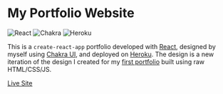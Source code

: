 # My Portfolio Website

![React](https://img.shields.io/badge/react-%2320232a.svg?style=for-the-badge&logo=react&logoColor=%2361DAFB)
![Chakra](https://img.shields.io/badge/chakra-%234ED1C5.svg?style=for-the-badge&logo=chakraui&logoColor=white)
![Heroku](https://img.shields.io/badge/heroku-%23430098.svg?style=for-the-badge&logo=heroku&logoColor=white)

This is a `create-react-app` portfolio developed with [React](https://reactjs.org/), designed by myself using [Chakra UI](https://chakra-ui.com/), and deployed on [Heroku](https://heroku.com). The design is a new iteration of the design I created for my [first portfolio](https://github.com/JtheFox/portfolio) built using raw HTML/CSS/JS.

[Live Site](https://jthefox.herokuapp.com/portfolio)
